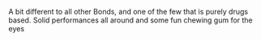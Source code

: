 A bit different to all other Bonds, and one of the few that is purely drugs based. Solid performances all around and some fun chewing gum for the eyes
